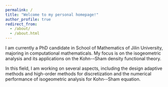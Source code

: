 ```yaml
---
permalink: /
title: "Welcome to my personal homepage!"
author_profile: true
redirect_from: 
  - /about/
  - /about.html
---
```


I am currently a PhD candidate in School of Mathematics of Jilin University, majoring in computational mathematicals. My focus is on the isogeometric analysis and its applications on the Kohn-–Sham density functional theory.

In this field, I am working on several aspects, including the design adaptive methods and high-order methods for discretization and the numerical performance of isogeometric analysis for Kohn--Sham equation.
